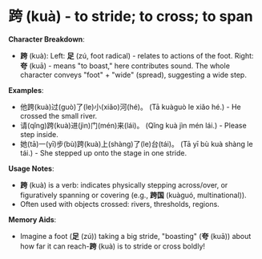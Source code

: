 # **跨 (kuà) - to stride; to cross; to span**

**Character Breakdown**:  
- **跨** (kuà): Left: **足** (zú, foot radical) - relates to actions of the foot.
  Right: **夸** (kuā) - means "to boast," here contributes sound.
  The whole character conveys "foot" + "wide" (spread), suggesting a wide step.

**Examples**:  
- 他跨(kuà)过(guò)了(le)小(xiǎo)河(hé)。 (Tā kuàguò le xiǎo hé.) - He crossed the small river.  
- 请(qǐng)跨(kuà)进(jìn)门(mén)来(lái)。 (Qǐng kuà jìn mén lái.) - Please step inside.  
- 她(tā)一(yī)步(bù)跨(kuà)上(shàng)了(le)台(tái)。 (Tā yī bù kuà shàng le tái.) - She stepped up onto the stage in one stride.

**Usage Notes**:  
- **跨** (kuà) is a verb: indicates physically stepping across/over, or figuratively spanning or covering (e.g., **跨国** (kuàguó, multinational)).  
- Often used with objects crossed: rivers, thresholds, regions.

**Memory Aids**:  
- Imagine a foot (**足** (zú)) taking a big stride, "boasting" (**夸** (kuā)) about how far it can reach-**跨** (kuà) is to stride or cross boldly!